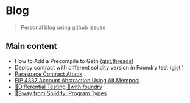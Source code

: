 # Blog
> Personal blog using github issues

## Main content
- How to Add a Precompile to Geth ([gist](https://gist.github.com/zt-9/64c4a51e4a3e754635bc01f0a3e53ea5),[threads](https://x.com/zt_zzzzt/status/1837242254240666067))
- Deploy contract with different solidity version in Foundry test ([gist](https://gist.github.com/zt-9/f367a998e00294595a9bd700200c8b5a)  )
- [Paraspace Contract Attack](https://twitter.com/zzzzoey_t/status/1636711702434820096)
- [EIP 4337 Account Abstraction Using Alt Mempool](https://twitter.com/zzzzoey_t/status/1631395431304548354)
- [🌟Differential Testing 🌟with foundry](https://twitter.com/zzzzoey_t/status/1617668901378347008)
- [🌴Sway from Solidity: Program Types](https://github.com/zoey-t/blog/issues/1)
